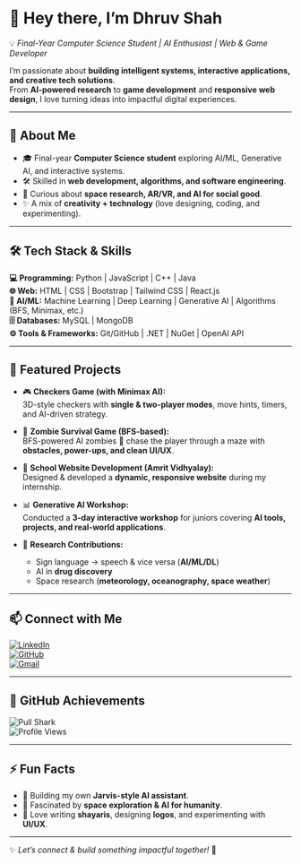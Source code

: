 # 👋 Hey there, I’m Dhruv Shah  

💡 *Final-Year Computer Science Student | AI Enthusiast | Web & Game Developer*  

I’m passionate about **building intelligent systems, interactive applications, and creative tech solutions**.  
From **AI-powered research** to **game development** and **responsive web design**, I love turning ideas into impactful digital experiences.  

---

## 🚀 About Me  

- 🎓 Final-year **Computer Science student** exploring AI/ML, Generative AI, and interactive systems.  
- 🛠️ Skilled in **web development, algorithms, and software engineering**.  
- 🌌 Curious about **space research, AR/VR, and AI for social good**.  
- ✨ A mix of **creativity + technology** (love designing, coding, and experimenting).  

---

## 🛠️ Tech Stack & Skills  

**💻 Programming:** Python | JavaScript | C++ | Java  
**🌐 Web:** HTML | CSS | Bootstrap | Tailwind CSS | React.js  
**🤖 AI/ML:** Machine Learning | Deep Learning | Generative AI | Algorithms (BFS, Minimax, etc.)  
**🗄️ Databases:** MySQL | MongoDB  
**⚙️ Tools & Frameworks:** Git/GitHub | .NET | NuGet | OpenAI API  

---

## 🌟 Featured Projects  

- 🎮 **Checkers Game (with Minimax AI):**  
  3D-style checkers with **single & two-player modes**, move hints, timers, and AI-driven strategy.  

- 🧟 **Zombie Survival Game (BFS-based):**  
  BFS-powered AI zombies 🧟 chase the player through a maze with **obstacles, power-ups, and clean UI/UX**.  

- 🏫 **School Website Development (Amrit Vidhyalay):**  
  Designed & developed a **dynamic, responsive website** during my internship.  

- 📊 **Generative AI Workshop:**  
  Conducted a **3-day interactive workshop** for juniors covering **AI tools, projects, and real-world applications**.  

- 🤖 **Research Contributions:**  
  - Sign language → speech & vice versa (**AI/ML/DL**)  
  - AI in **drug discovery**  
  - Space research (**meteorology, oceanography, space weather**)  

---

## 📫 Connect with Me  

[![LinkedIn](https://img.shields.io/badge/LinkedIn-blue?style=for-the-badge&logo=linkedin&logoColor=white)](https://www.linkedin.com/in/dhruv-shah-27111b28a/)  
[![GitHub](https://img.shields.io/badge/GitHub-black?style=for-the-badge&logo=github)](https://github.com/shahdhruvp16)  
[![Gmail](https://img.shields.io/badge/Email-red?style=for-the-badge&logo=gmail&logoColor=white)](mailto:shahdhruvp16@gmail.com)  

---

## 🏅 GitHub Achievements  

![Pull Shark](https://img.shields.io/badge/Pull%20Shark-181717?style=flat&logo=github&logoColor=white)  
![Profile Views](https://komarev.com/ghpvc/?username=shahdhruvp16&label=Profile%20Views&color=blue&style=flat)  

---

## ⚡ Fun Facts  

- 🤖 Building my own **Jarvis-style AI assistant**.  
- 🚀 Fascinated by **space exploration & AI for humanity**.  
- 🎨 Love writing **shayaris**, designing **logos**, and experimenting with **UI/UX**.  

---

✨ *Let’s connect & build something impactful together!* 🚀

